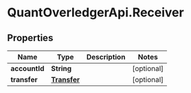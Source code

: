 # QuantOverledgerApi.Receiver

## Properties

Name | Type | Description | Notes
------------ | ------------- | ------------- | -------------
**accountId** | **String** |  | [optional] 
**transfer** | [**Transfer**](Transfer.md) |  | [optional] 


